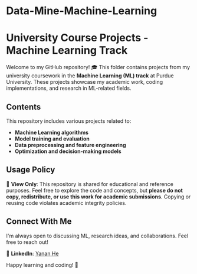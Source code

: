 # Data-Mine-Machine-Learning
# **University Course Projects - Machine Learning Track**

Welcome to my GitHub repository! 🎓 This folder contains projects from my university coursework in the **Machine Learning (ML) track** at Purdue University. These projects showcase my academic work, coding implementations, and research in ML-related fields.

## **Contents**
This repository includes various projects related to:
- **Machine Learning algorithms**
- **Model training and evaluation**
- **Data preprocessing and feature engineering**
- **Optimization and decision-making models**

## **Usage Policy**
🚨 **View Only**: This repository is shared for educational and reference purposes. Feel free to explore the code and concepts, but **please do not copy, redistribute, or use this work for academic submissions**. Copying or reusing code violates academic integrity policies.

## **Connect With Me**
I'm always open to discussing ML, research ideas, and collaborations. Feel free to reach out!


💼 **LinkedIn**: [Yanan He](https://www.linkedin.com/in/yanan-he-23348a2b1/)

Happy learning and coding! 🚀
